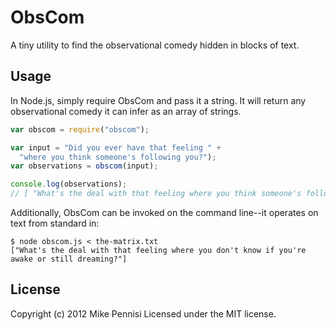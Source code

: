 # ObsCom

A tiny utility to find the observational comedy hidden in blocks of text.

## Usage

In Node.js, simply require ObsCom and pass it a string. It will return any
observational comedy it can infer as an array of strings.

```javascript
var obscom = require("obscom");

var input = "Did you ever have that feeling " +
  "where you think someone's following you?");
var observations = obscom(input);

console.log(observations);
// [ "What's the deal with that feeling where you think someone's following you?" ]
```

Additionally, ObsCom can be invoked on the command line--it operates on text
from standard in:

    $ node obscom.js < the-matrix.txt
    ["What's the deal with that feeling where you don't know if you're awake or still dreaming?"]

## License

Copyright (c) 2012 Mike Pennisi Licensed under the MIT license.
